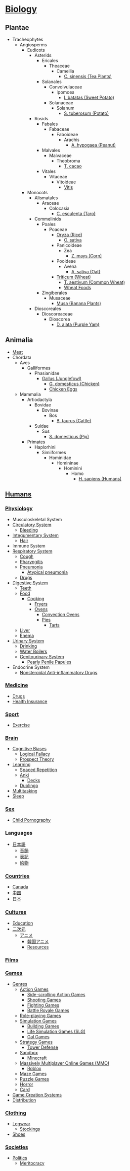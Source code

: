 # [Biology](Biology.md)
## Plantae
- Tracheophytes
  - Angiosperms
    - Eudicots
      - Asterids
        - Ericales
          - Theaceae
            - Camellia
              - [C. sinensis (Tea Plants)](Plantae/Tracheophytes/Angiosperms/Eudicots/Asterids/Ericales/Theaceae/Camellia/sinensis.md)
        - Solanales
          - Convolvulaceae
            - Ipomoea
              - [I. batatas (Sweet Potato)](Plantae/Tracheophytes/Angiosperms/Eudicots/Asterids/Solanales/Convolvulaceae/Ipomoea/batatas.md)
          - Solanaceae
            - Solanum
              - [S. tuberosum (Potato)](Plantae/Tracheophytes/Angiosperms/Eudicots/Asterids/Solanales/Solanaceae/Solanum/tuberosum.md)
      - Rosids
        - Fabales
          - Fabaceae
            - Faboideae
              - Arachis
                - [A. hypogaea (Peanut)](Plantae/Tracheophytes/Angiosperms/Eudicots/Rosids/Fabales/Fabaceae/Faboideae/Arachis/hypogaea.md)
        - Malvales
          - Malvaceae
            - Theobroma
              - [T. cacao](Plantae/Tracheophytes/Angiosperms/Eudicots/Rosids/Malvales/Malvaceae/Theobroma/cacao.md)
        - Vitales
          - Vitaceae
            - Vitoideae
              - [Vitis](Plantae/Tracheophytes/Angiosperms/Eudicots/Rosids/Vitales/Vitaceae/Vitoideae/Vitis/README.md)
    - Monocots
      - Alismatales
        - Araceae
          - Colocasia
            - [C. esculenta (Taro)](Plantae/Tracheophytes/Angiosperms/Monocots/Alismatales/Araceae/Colocasia/esculenta.md)
      - Commelinids
        - Poales
          - Poaceae
            - [Oryza (Rice)](Plantae/Tracheophytes/Angiosperms/Monocots/Commelinids/Poales/Poaceae/Oryza/README.md)
              - [O. sativa](Plantae/Tracheophytes/Angiosperms/Monocots/Commelinids/Poales/Poaceae/Oryza/sativa.md)
            - Panicoideae
              - Zea
                - [Z. mays (Corn)](Plantae/Tracheophytes/Angiosperms/Monocots/Commelinids/Poales/Poaceae/Panicoideae/Zea/mays.md)
            - Pooideae
              - Avena
                - [A. sativa (Oat)](Plantae/Tracheophytes/Angiosperms/Monocots/Commelinids/Poales/Poaceae/Pooideae/Avena/sativa.md)
            - [Triticum (Wheat)](Plantae/Tracheophytes/Angiosperms/Monocots/Commelinids/Poales/Poaceae/Triticum/README.md)
              - [T. aestivum (Common Wheat)](Plantae/Tracheophytes/Angiosperms/Monocots/Commelinids/Poales/Poaceae/Triticum/aestivum/README.md)
              - [Wheat Foods](Plantae/Tracheophytes/Angiosperms/Monocots/Commelinids/Poales/Poaceae/Triticum/Foods.md)
        - Zingiberales
          - Musaceae
            - [Musa (Banana Plants)](Plantae/Tracheophytes/Angiosperms/Monocots/Commelinids/Zingiberales/Musaceae/Musa/README.md)
      - Dioscoreales
        - Dioscoreaceae
          - Dioscorea
            - [D. alata (Purple Yam)](Plantae/Tracheophytes/Angiosperms/Monocots/Dioscoreales/Dioscoreaceae/Dioscorea/alata.md)

## Animalia
- [Meat](Animalia/Meat.md)
- Chordata
  - Aves
    - Galliformes
      - Phasianidae
        - [Gallus (Junglefowl)](Animalia/Chordata/Aves/Galliformes/Phasianidae/Gallus/README.md)
          - [G. domesticus (Chicken)](Animalia/Chordata/Aves/Galliformes/Phasianidae/Gallus/domesticus.md)
          - [Chicken Eggs](Animalia/Chordata/Aves/Galliformes/Phasianidae/Gallus/Eggs.md)
  - Mammalia
    - Artiodactyla
      - Bovidae
        - Bovinae
          - Bos
            - [B. taurus (Cattle)](Animalia/Chordata/Mammalia/Artiodactyla/Bovidae/Bovinae/Bos/taurus.md)
      - Suidae
        - Sus
          - [S. domesticus (Pig)](Animalia/Chordata/Mammalia/Artiodactyla/Suidae/Sus/domesticus.md)
    - Primates
      - Haplorhini
        - Simiiformes
          - Hominidae
            - Homininae
              - Hominini
                - Homo
                  - [H. sapiens (Humans)](#humans)

## [Humans](Humans/README.md)
### [Physiology](Humans/Physiology/README.md)
- Musculoskeletal System
- [Circulatory System](Humans/Physiology/Circulatory/README.md)
  - [Bleeding](Humans/Physiology/Circulatory/Bleeding.md)
- [Integumentary System](Humans/Physiology/Integumentary/README.md)
  - [Hair](Humans/Physiology/Integumentary/Hair/README.md)
- Immune System
- [Respiratory System](Humans/Physiology/Respiratory/README.md)
  - [Cough](Humans/Physiology/Respiratory/Cough.md)
  - [Pharyngitis](Humans/Physiology/Respiratory/Pharyngitis.md)
  - [Pneumonia](Humans/Physiology/Respiratory/Pneumonia/README.md)
    - [Atypical pneumonia](Humans/Physiology/Respiratory/Pneumonia/Atypical.md)
  - [Drugs](Humans/Physiology/Respiratory/Drugs.md)
- [Digestive System](Humans/Physiology/Digestive/README.md)
  - [Teeth](Humans/Physiology/Digestive/Teeth/README.md)
  - [Food](Humans/Physiology/Digestive/Food/)
    - [Cooking](Humans/Physiology/Digestive/Food/Cooking/README.md)
      - [Fryers](Humans/Physiology/Digestive/Food/Cooking/Fryers/README.md)
      - [Ovens](Humans/Physiology/Digestive/Food/Cooking/Ovens/README.md)
        - [Convection Ovens](Humans/Physiology/Digestive/Food/Cooking/Ovens/Convection.md)
        - [Pies](Humans/Physiology/Digestive/Food/Cooking/Ovens/Pies/README.md)
          - [Tarts](Humans/Physiology/Digestive/Food/Cooking/Ovens/Pies/Tarts.md)
  - [Liver](Humans/Physiology/Digestive/Liver/README.md)
  - [Enema](Humans/Physiology/Digestive/Enema.md)
- [Urinary System](Humans/Physiology/Urinary/README.md)
  - [Drinking](Humans/Physiology/Urinary/Drinking.md)
  - [Water Boilers](Humans/Physiology/Urinary/Water%20Boilers.md)
  - [Genitourinary System](Humans/Physiology/Urinary/Genitourinary/README.md)
    - [Pearly Penile Papules](Humans/Physiology/Urinary/Genitourinary/Pearly%20Penile%20Papules.md)
- Endocrine System
  - [Nonsteroidal Anti-inflammatory Drugs](Humans/Physiology/Endocrine/Nonsteroidal%20Anti-inflammatory%20Drugs.md)

### [Medicine](Humans/Medicine/README.md)
- [Drugs](Humans/Medicine/Drugs/README.md)
- [Health Insurance](Humans/Medicine/Insurance/README.md)

### [Sport](Humans/Sport/README.md)
- [Exercise](Humans/Sport/Exercise/README.md)

### [Brain](Humans/Brain/README.md)
- [Cognitive Biases](Humans/Brain/Biases/README.md)
  - [Logical Fallacy](Humans/Brain/Biases/Logical.md)
  - [Prospect Theory](Humans/Brain/Biases/Prospect.md)
- [Learning](Humans/Brain/Learning/README.md)
  - [Spaced Repetition](Humans/Brain/Learning/Repetition.md)
  - [Anki](Humans/Brain/Learning/Anki/README.md)
    - [Decks](Humans/Brain/Learning/Anki/Decks/README.md)
  - [Duolingo](Humans/Brain/Learning/Duolingo.md)
- [Multitasking](Humans/Brain/Multitasking.md)
- [Sleep](Humans/Brain/Sleep/README.md)

### [Sex](Humans/Sex/README.md)
- [Child Pornography](Humans/Sex/Child.md)

### Languages
- [日本語](Humans/Languages/日本語/README.md)
  - [音韻](Humans/Languages/日本語/音韻.md)
  - [表記](Humans/Languages/日本語/表記/README.md)
  - [約物](Humans/Languages/日本語/約物.md)

### [Countries](Humans/Countries/README.md)
- [Canada](Humans/Countries/Canada/README.md)
- [中国](Humans/Countries/中国/README.md)
- [日本](Humans/Countries/日本/README.md)

### [Cultures](Humans/Cultures/README.md)
- [Education](Humans/Cultures/Education/README.md)
- [二次元](Humans/Cultures/二次元/README.md)
  - [アニメ](Humans/Cultures/二次元/アニメ/README.md)
    - [韓国アニメ](Humans/Cultures/二次元/アニメ/韓国.md)
    - [Resources](Humans/Cultures/二次元/アニメ/Resources.md)

### [Films](Humans/Films/README.md)

### [Games](Humans/Games/README.md)
- [Genres](Humans/Games/Genres/README.md)
  - [Action Games](Humans/Games/Genres/Action/README.md)
    - [Side-scrolling Action Games](Humans/Games/Genres/Action/Side-scrolling.md)
    - [Shooting Games](Humans/Games/Genres/Action/Shooting.md)
    - [Fighting Games](Humans/Games/Genres/Action/Fighting/README.md)
    - [Battle Royale Games](Humans/Games/Genres/Action/Battle%20Royale.md)
  - [Role-playing Games](Humans/Games/Genres/Role/README.md)
  - [Simulation Games](Humans/Games/Genres/Simulation/README.md)
    - [Building Games](Humans/Games/Genres/Simulation/Building/README.md)
    - [Life Simulation Games (SLG)](Humans/Games/Genres/Simulation/Life.md)
    - [Gal Games](Humans/Games/Genres/Simulation/Gal/README.md)
  - [Strategy Games](Humans/Games/Genres/Strategy/README.md)
    - [Tower Defense](Humans/Games/Genres/Strategy/Tower%20Defense.md)
  - [Sandbox](Humans/Games/Genres/Sandbox/README.md)
    - [Minecraft](Humans/Games/Genres/Sandbox/Minecraft/README.md)
  - [Massively Multiplayer Online Games (MMO)](Humans/Games/Genres/MMO/README.md)
    - [Roblox](Humans/Games/Genres/MMO/Roblox.md)
  - [Maze Games](Humans/Games/Genres/Maze/README.md)
  - [Puzzle Games](Humans/Games/Genres/Puzzle/README.md)
  - [Horror](Humans/Games/Genres/Horror/README.md)
  - [Card](Humans/Games/Genres/Card/README.md)
- [Game Creation Systems](Humans/Games/Creation/README.md)
- [Distribution](Humans/Games/Distribution.md)

### [Clothing](Humans/Clothing/README.md)
- [Legwear](Humans/Clothing/Legwear/README.md)
  - [Stockings](Humans/Clothing/Legwear/Stockings.md)
- [Shoes](Humans/Clothing/Shoes/README.md)

### [Societies](Humans/Societies/README.md)
- [Politics](Humans/Societies/Politics/README.md)
  - [Meritocracy](Humans/Societies/Politics/Meritocracy.md)